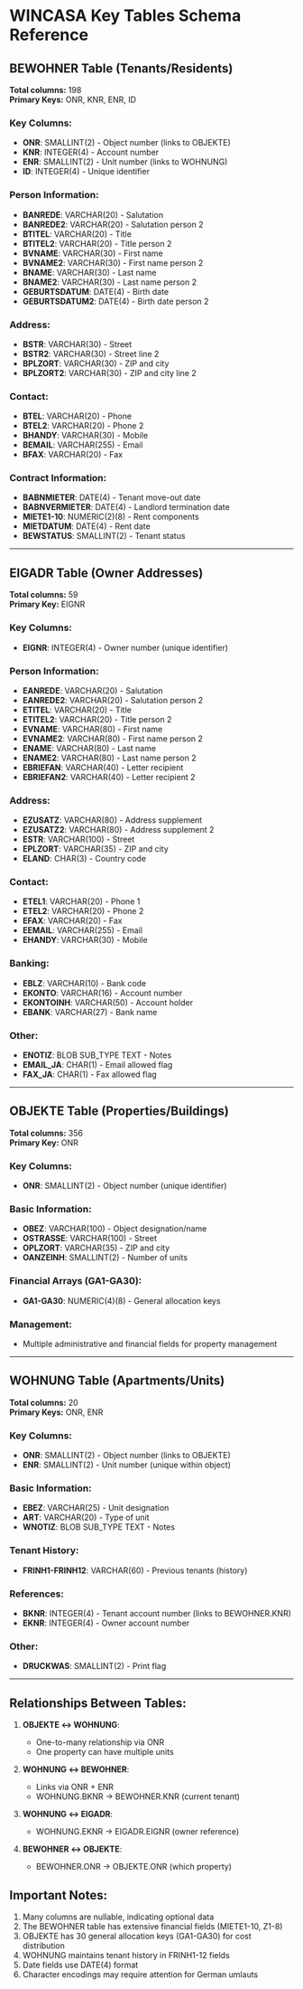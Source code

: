 # WINCASA Key Tables Schema Reference

## BEWOHNER Table (Tenants/Residents)
**Total columns:** 198  
**Primary Keys:** ONR, KNR, ENR, ID

### Key Columns:
- **ONR**: SMALLINT(2) - Object number (links to OBJEKTE)
- **KNR**: INTEGER(4) - Account number
- **ENR**: SMALLINT(2) - Unit number (links to WOHNUNG)
- **ID**: INTEGER(4) - Unique identifier

### Person Information:
- **BANREDE**: VARCHAR(20) - Salutation
- **BANREDE2**: VARCHAR(20) - Salutation person 2
- **BTITEL**: VARCHAR(20) - Title
- **BTITEL2**: VARCHAR(20) - Title person 2
- **BVNAME**: VARCHAR(30) - First name
- **BVNAME2**: VARCHAR(30) - First name person 2
- **BNAME**: VARCHAR(30) - Last name
- **BNAME2**: VARCHAR(30) - Last name person 2
- **GEBURTSDATUM**: DATE(4) - Birth date
- **GEBURTSDATUM2**: DATE(4) - Birth date person 2

### Address:
- **BSTR**: VARCHAR(30) - Street
- **BSTR2**: VARCHAR(30) - Street line 2
- **BPLZORT**: VARCHAR(30) - ZIP and city
- **BPLZORT2**: VARCHAR(30) - ZIP and city line 2

### Contact:
- **BTEL**: VARCHAR(20) - Phone
- **BTEL2**: VARCHAR(20) - Phone 2
- **BHANDY**: VARCHAR(30) - Mobile
- **BEMAIL**: VARCHAR(255) - Email
- **BFAX**: VARCHAR(20) - Fax

### Contract Information:
- **BABNMIETER**: DATE(4) - Tenant move-out date
- **BABNVERMIETER**: DATE(4) - Landlord termination date
- **MIETE1-10**: NUMERIC(2)(8) - Rent components
- **MIETDATUM**: DATE(4) - Rent date
- **BEWSTATUS**: SMALLINT(2) - Tenant status

---

## EIGADR Table (Owner Addresses)
**Total columns:** 59  
**Primary Key:** EIGNR

### Key Columns:
- **EIGNR**: INTEGER(4) - Owner number (unique identifier)

### Person Information:
- **EANREDE**: VARCHAR(20) - Salutation
- **EANREDE2**: VARCHAR(20) - Salutation person 2
- **ETITEL**: VARCHAR(20) - Title
- **ETITEL2**: VARCHAR(20) - Title person 2
- **EVNAME**: VARCHAR(80) - First name
- **EVNAME2**: VARCHAR(80) - First name person 2
- **ENAME**: VARCHAR(80) - Last name
- **ENAME2**: VARCHAR(80) - Last name person 2
- **EBRIEFAN**: VARCHAR(40) - Letter recipient
- **EBRIEFAN2**: VARCHAR(40) - Letter recipient 2

### Address:
- **EZUSATZ**: VARCHAR(80) - Address supplement
- **EZUSATZ2**: VARCHAR(80) - Address supplement 2
- **ESTR**: VARCHAR(100) - Street
- **EPLZORT**: VARCHAR(35) - ZIP and city
- **ELAND**: CHAR(3) - Country code

### Contact:
- **ETEL1**: VARCHAR(20) - Phone 1
- **ETEL2**: VARCHAR(20) - Phone 2
- **EFAX**: VARCHAR(20) - Fax
- **EEMAIL**: VARCHAR(255) - Email
- **EHANDY**: VARCHAR(30) - Mobile

### Banking:
- **EBLZ**: VARCHAR(10) - Bank code
- **EKONTO**: VARCHAR(16) - Account number
- **EKONTOINH**: VARCHAR(50) - Account holder
- **EBANK**: VARCHAR(27) - Bank name

### Other:
- **ENOTIZ**: BLOB SUB_TYPE TEXT - Notes
- **EMAIL_JA**: CHAR(1) - Email allowed flag
- **FAX_JA**: CHAR(1) - Fax allowed flag

---

## OBJEKTE Table (Properties/Buildings)
**Total columns:** 356  
**Primary Key:** ONR

### Key Columns:
- **ONR**: SMALLINT(2) - Object number (unique identifier)

### Basic Information:
- **OBEZ**: VARCHAR(100) - Object designation/name
- **OSTRASSE**: VARCHAR(100) - Street
- **OPLZORT**: VARCHAR(35) - ZIP and city
- **OANZEINH**: SMALLINT(2) - Number of units

### Financial Arrays (GA1-GA30):
- **GA1-GA30**: NUMERIC(4)(8) - General allocation keys

### Management:
- Multiple administrative and financial fields for property management

---

## WOHNUNG Table (Apartments/Units)
**Total columns:** 20  
**Primary Keys:** ONR, ENR

### Key Columns:
- **ONR**: SMALLINT(2) - Object number (links to OBJEKTE)
- **ENR**: SMALLINT(2) - Unit number (unique within object)

### Basic Information:
- **EBEZ**: VARCHAR(25) - Unit designation
- **ART**: VARCHAR(20) - Type of unit
- **WNOTIZ**: BLOB SUB_TYPE TEXT - Notes

### Tenant History:
- **FRINH1-FRINH12**: VARCHAR(60) - Previous tenants (history)

### References:
- **BKNR**: INTEGER(4) - Tenant account number (links to BEWOHNER.KNR)
- **EKNR**: INTEGER(4) - Owner account number

### Other:
- **DRUCKWAS**: SMALLINT(2) - Print flag

---

## Relationships Between Tables:

1. **OBJEKTE ↔ WOHNUNG**: 
   - One-to-many relationship via ONR
   - One property can have multiple units

2. **WOHNUNG ↔ BEWOHNER**:
   - Links via ONR + ENR
   - WOHNUNG.BKNR → BEWOHNER.KNR (current tenant)

3. **WOHNUNG ↔ EIGADR**:
   - WOHNUNG.EKNR → EIGADR.EIGNR (owner reference)

4. **BEWOHNER ↔ OBJEKTE**:
   - BEWOHNER.ONR → OBJEKTE.ONR (which property)

## Important Notes:

1. Many columns are nullable, indicating optional data
2. The BEWOHNER table has extensive financial fields (MIETE1-10, Z1-8)
3. OBJEKTE has 30 general allocation keys (GA1-GA30) for cost distribution
4. WOHNUNG maintains tenant history in FRINH1-12 fields
5. Date fields use DATE(4) format
6. Character encodings may require attention for German umlauts